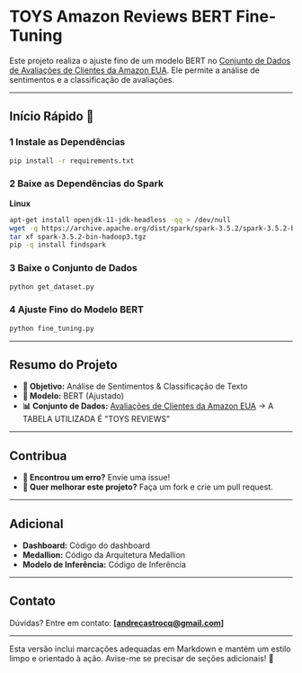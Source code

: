 # **TOYS Amazon Reviews BERT Fine-Tuning**  

Este projeto realiza o ajuste fino de um modelo BERT no [Conjunto de Dados de Avaliações de Clientes da Amazon EUA](https://www.kaggle.com/datasets/cynthiarempel/amazon-us-customer-reviews-dataset). Ele permite a análise de sentimentos e a classificação de avaliações.

---

## **Início Rápido 🚀**  

### **1 Instale as Dependências**  
```bash
pip install -r requirements.txt
```

### **2 Baixe as Dependências do Spark**
**Linux**
```bash
apt-get install openjdk-11-jdk-headless -qq > /dev/null
wget -q https://archive.apache.org/dist/spark/spark-3.5.2/spark-3.5.2-bin-hadoop3.tgz
tar xf spark-3.5.2-bin-hadoop3.tgz
pip -q install findspark
```

### **3 Baixe o Conjunto de Dados**  
```bash
python get_dataset.py
```

### **4 Ajuste Fino do Modelo BERT**  
```bash
python fine_tuning.py
```

---

## **Resumo do Projeto**  

- **📌 Objetivo:** Análise de Sentimentos & Classificação de Texto  
- **🤖 Modelo:** BERT (Ajustado)  
- **📊 Conjunto de Dados:** [Avaliações de Clientes da Amazon EUA](https://www.kaggle.com/datasets/cynthiarempel/amazon-us-customer-reviews-dataset) -> A TABELA UTILIZADA É "TOYS REVIEWS"  

---

## **Contribua**  

- **🐛 Encontrou um erro?** Envie uma issue!  
- **🚀 Quer melhorar este projeto?** Faça um fork e crie um pull request.  

---

## **Adicional**  

- **Dashboard:** Código do dashboard  
- **Medallion:** Código da Arquitetura Medallion  
- **Modelo de Inferência:** Código de Inferência  

---

## **Contato**  

Dúvidas? Entre em contato: **[andrecastrocq@gmail.com]**  

---

Esta versão inclui marcações adequadas em Markdown e mantém um estilo limpo e orientado à ação. Avise-me se precisar de seções adicionais! 🚀